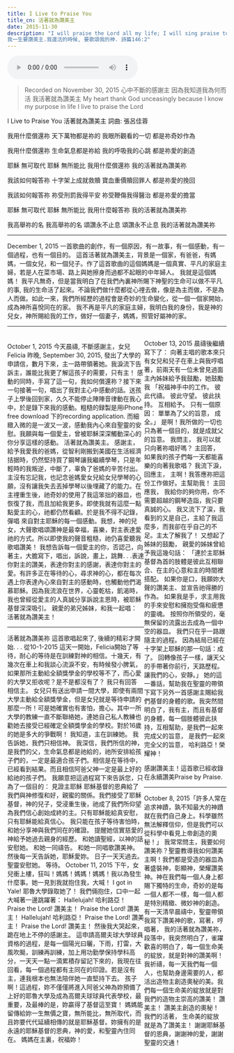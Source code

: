 ```yaml
---
title: I Live to Praise You
title_cn: 活著就為讚美主
date: 2015-11-30
description: "I will praise the Lord all my life; I will sing praise to my God as long as I live. Psalm 146:2
​我一生要讚美主.我還活的時候, 要歌頌我的神. 詩篇146:2"
---
```


<audio controls src="/content/posts/thank-god/thank-god.mp3"></audio>


>Recorded on November 30, 2015
>心中不斷的感謝主
>因為我知道我為何而活
>我活著就為讚美主
>My heart thank God unceasingly 
>because I know my purpose in life
>I live to praise the Lord

I Live to Praise You
活著就為讚美主
詞曲:  張呂佳蓉

我用什麼償還祢
天下萬物都是祢的
我眼所觀看的一切
都是祢奇妙作為

我用什麼償還祢
生命氣息都是祢給
我的呼吸我的心跳
都是祢愛的創造

耶穌 無可取代
耶穌 無所能比
我用什麼償還祢
我的活著就為讚美祢

我該如何報答祢
十字架上成就救贖
寶血重價贖回罪人
都是祢愛的挽回

我該如何報答祢
祢受刑罰我得平安
祢受鞭傷我得醫治
都是祢愛的擔當

耶穌 無可取代
耶穌 無所能比
我用什麼報答祢
我的活著就為讚美祢

我高舉祢的名
我高舉祢的名
頌讚永不止息
頌讚永不止息
我的活著就為讚美祢

<hr/>
<p>
December 1, 2015
一首歌曲的創作，有一個原因，有一故事，有一個感動，有一個過程，也有一個目的。
這首活著就為讚美主，背景是一個家，有爸爸，有媽媽，一個女兒，和一個兒子。作了這首歌曲的這個媽媽是一個真實、平凡的家庭主婦，若是人在菜市場、路上與她擦身而過都不起眼的中年婦人。
我就是這個媽媽！
我平凡無奇，但是當我明白了在我們內裏神所賜下神聖的生命可以做不平凡的事, 我的生命活了起來。不論我們做什麼都從心𥚃去做，像是為主而做，不是為人而做。如此一來，我們所經歷的過程會是奇妙的生命變化，從一個一個家開始，成為神所喜悅同在的家。 我不再是平凡的家庭主婦，我明白我的身份，我是神的兒女，神所賜給我的工作，做好一個妻子，媽媽，照管好屬神的家。
</p>
<hr/>
<div style="display: flex; justify-content: space-between; align-items: center;">
<div >
<p>
​October 1, 2015
今天晨禱, 不斷感謝主，女兒Felicia 昨晚, September 30, 2015, 發出了大學的申請信，數月下來，主一路帶領著她。我淚流下告訴主，誰能比我更了解這孩子的需要，只有主！ 感動的同時，手寫了這一句，我如何償還祢？接下來一句接著一句，唱出了我對主心中感動的話。送孩子上學後回到家，久久不能停止陣陣音律動在我心中，於是錄下來我的感動。粗糙的録製是用iPhone free download 下的recording application. 而細緻入微的是一波又一波，感動我內心來自聖靈的安慰。我願與每一個愛主，曾被耶穌深深觸動深心的你分享這樣的感動。
活著就為讚美主。
感謝主，給予我愛我的爸媽，從智利剛搬到美國在生活經濟拮据時，仍然堅持買了鋼琴讓我繼續學琴，只是年輕時的我叛逆，中斷了，辜負了爸媽的辛苦付出。主沒有忘記我，也記念爸媽愛女兒給女兒學琴的心願，沒有讓我失去丟掉學琴以後埋藏了的能力。在主𥚃重生後，祂奇妙的使用了我這笨拙的器皿，也恢復了我，而且加給我更多。即使我就有這麼一點點愛主的心，祂都仍然看顧。於是我𣎴得不記錄，彈唱
來自對主耶穌的每一個感動。我想，神的兒女，大聲歌唱頌讚神是最幸福，喜樂，對主表達愛祂的方式。所以即使我的聲音粗糙，祂仍喜愛聽我歌唱讚美！
我想告訴每一個愛主的你，否認己，向著主，大膽寫下，唱出，訴說，畫上，跳舞. . .表達你對主的讚美，表達你對主的感謝，表達你對主的愛。有許多正在等待的心，尋求神的心，都在每次遇上你表達內心來自對主的感動時，也觸動他們渴慕耶穌。因為我流浪在世界，心靈乾枯，飢渴時，我也曾經從愛主的人真誠分享訴說主恩時，被耶穌基督深深吸引。
親愛的弟兄姊妹，和我一起唱：
活著就為讚美主！
</p>
<hr/>
<p>
​活著就為讚美祢
這首歌唱起來了, 後續的精彩才開始. . .
從10-1-2015 這天一開始，Felicia開始了等待，耐心的等待是在訓練對神的相信。十幾天，有幾次在車上和我談心流淚不安，有時候發小脾氣，如果那所主動給全額獎學金的學校等不了，而心愛的大學又拒收呢？是不是都沒有了？
我只有回答
相信主。
女兒只有送出申請一間大學，即使有兩間大學主動給全額獎學金，但是女兒就是等待申請的那麼一所！可是她確實也有害怕，擔心。其中一所大學的教練一直不斷聯絡她，連她自己私人教練也勸她去接受已經確定全額獎學金的學校。對於16歲的她是多大的爭戰啊！
我知道，主在訓練她。
我告訴她，我們只相信神。
我深信，我們所信的神，是我們的父，生命氣息都是祂給的，祂所安排給孩子們的，一定是最適合孩子們。相信是在等待中，已經看到結果。而且相信阿爸父神一定是最上好的給祂的孩子們。
我願意把這過程寫下來告訴您，只為了一個目的：
見證主耶穌
耶穌基督的恩典給了我們與神修復和好，親蜜的關係。我們接受了耶穌基督，神的兒子，受浸重生後，祂成了我們所仰望為我們信心創始成終的主。只有耶穌能給真安慰，只有耶穌能給真信心。
我只能在孩子等待害怕時，
和她分享神與我們同在的確證。
提醒她信實慈愛的神給予她過去親身的經歷。
和她讀聖經，以神的話安慰她。
和她一同禱告。
和她一同唱歌讚美神。
然後每一天告訴她，耶穌愛妳。
日子一天天過去。
聖靈安慰她。
等待。
October 11, 2015 下午，女兒衝上樓，狂叫！媽媽！媽媽！媽媽！我以為發生什麼事。她一見到我就抱住我，大喊！
I got in Yale!
耶魯大學錄取她了！
我們倆抱住，口中一起大喊著一邊跳躍著：
Hallelujah!
哈利路亞！
Praise the Lord!
讚美主！
Praise the Lord!
讚美主！
Hallelujah!
哈利路亞！
Praise the Lord!
讚美主！
Praise the Lord!
讚美主！
然後我大哭起來，跪在地上不停的感謝主。
這申請高爾夫球大學球員資格的過程，是每一個陽光曰曬，下雨，打雷，大風吹颳，訓練再訓練，加上用功勤學保持學科高分，一天天一點一滴累積存留記下來的，我現在往回看，每一個過程都有主同在的印證。若是沒有主，連我根本也無法陪伴她一直堅持下去。
孩子啊！這過程，妳不僅僅將進入阿爸父神為妳預備了上好的耶魯大學及成為高爾夫球球員代表學校，最重要，及最棒的是，妳贏得了基督這至寶！
媽媽能留傳給妳一生無價之寶，無所能比，無所取代，而且妳要代代延續相傳的就是耶穌基督。妳擁有的是永遠的耶穌基督的恩典，神的愛，和聖靈內住同在。
媽媽在主裏，祝福妳！
</p>
</div>
<div>
<p>
October 13, 2015 晨禱後繼續寫下了：
向著主唱的歌本來只有女兒和兒子在車上與我哼唱著，前兩天有一位未曾見過面主內姊妹給予我鼓勵，她鼓勵我
「祝福神手中的工作。
彼此代禱。
彼此守望。
彼此扶持。
互相給予。
只有一個原因：
單單為了父的旨意，
成全。」
是啊！我所做的一切也只為著一個目的，就是成就父的旨意。
我問主，
我可以就只向著祢唱好嗎？
主回答，
如果我的孩子們每一天都能喜樂的向著我歌唱？
我流下淚，回應主，
主啊！我答應祢把這份工作做好。主幫助我！
主回應我，
我給你的夠你用，你不需要超越的鋼琴造詣，我只要真誠的心。
我又流下了涙，我看到的又是自己，主給了我這麼多，而我卻在乎自己的不足。主太了解我了！
又想起了姊妹的鼓勵，
親愛的姊妹曾給予我這幾句話：
「連於主耶穌基督為首的肢體是彼此互相聯合、在主的心意和主的時間裡搭配。
如果你是口，我願妳大聲的讚美主、並宣告祂得勝的作為。
如果我是手，求主用我的手來安慰和擁抱受傷和疲憊的靈魂。
按照你所領受的，毫無保留的流露出去成為一個中空的器皿。
我們只在乎一路跟隨主的過程。
因為結局已經在十字架上耶穌的那一句話：成了。
回轉像孩子一樣，讓天父的手帶著你前行，天路歷程。
讓我們的心，安靜。」
她的這一番話，幫助我在聖靈的帶領下寫下另外一首感謝主賜給我們基督的身體的歌。我突然間明白了，我有主，而且有基督的身體，每一個肢體彼此扶持，互相幫助，是我們一起來完成父的旨意，
是我們一起來完全父的旨意，
哈利路亞！榮耀神！

感謝讚美主！這首歌已經收錄在永續讚美Praise by Praise.  
</p>
<hr/>
<p>
October 8, 2015
​「許多人常在追求神蹟，孰不知最大的神蹟就在我們自己身上。科學雖然無法解釋信仰，但是我們可以從科學中看見上帝創造的奧秘！」
我常常問主，我要如何讚美祢？聖靈教導我如何讚美主啊！我們都是受造的器皿為著盛裝神，彰顯神，榮耀讚美神。神在我們每一個人身上都賜下獨特的生命，奇妙的是每一個人都不一樣，每一個人都是特別精緻、微妙神的創造。有一天清早晨禱中，聖靈帶領我寫下讚美神的歌，寫著，哼唱著，
我的活著就為讚美祢，
段落中，我突然明白了，雀躍歡喜的明白了，每一個生命美的綻放，就是對神的讚美啊！
我祈禱，每一天我們每一個人，也幫助身邊需要的人，都活出造物主創造奧秘的美。我們每一個生命美的綻放就是對我們的造物主崇高的讚美！
讚美主！
讚美主創造的奧秘！
我們的活著，
生命美的綻放
就是為了讚美主！
謝謝耶穌基督的恩典，謝謝神的愛，謝謝聖靈的交通！
</p>
</div>
</div>